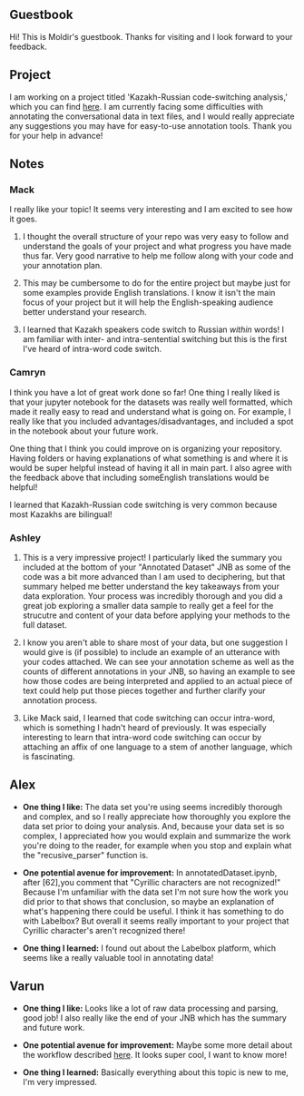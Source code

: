 ## Guestbook

Hi! This is Moldir's guestbook. Thanks for visiting and I look forward to your feedback.

## Project

I am working on a project titled 'Kazakh-Russian code-switching analysis,' which you can find [here](https://github.com/Data-Science-for-Linguists-2023/Kazakh-Russian-Code-Switching-Analysis). I am currently facing some difficulties with annotating the conversational data in text files, and I would really appreciate any suggestions you may have for easy-to-use annotation tools. Thank you for your help in advance!

## Notes  

### Mack
I really like your topic! It seems very interesting and I am excited to see how it goes.

1. I thought the overall structure of your repo was very easy to follow and understand the goals of your project and what progress you have made thus far. Very good narrative to help me follow along with your code and your annotation plan.

2. This may be cumbersome to do for the entire project but maybe just for some examples provide English translations. I know it isn't the main focus of your project but it will help the English-speaking audience better understand your research.

3. I learned that Kazakh speakers code switch to Russian *within* words! I am familiar with inter- and intra-sentential switching but this is the first I've heard of intra-word code switch.

### Camryn

I think you have a lot of great work done so far! One thing I really liked is that your jupyter notebook for the datasets was really well formatted, which made it really easy to read and understand what is going on. For example, I really like that you included advantages/disadvantages, and included a spot in the notebook about your future work. 

One thing that I think you could improve on is organizing your repository. Having folders or having explanations of what something is and where it is would be super helpful instead of having it all in main part. I also agree with the feedback above that including someEnglish translations would be helpful!

I learned that Kazakh-Russian code switching is very common because most Kazakhs are bilingual! 

### Ashley

1. This is a very impressive project! I particularly liked the summary you included at the bottom of your "Annotated Dataset" JNB as some of the code was a bit more advanced than I am used to deciphering, but that summary helped me better understand the key takeaways from your data exploration. Your process was incredibly thorough and you did a great job exploring a smaller data sample to really get a feel for the strucutre and content of your data before applying your methods to the full dataset.

2. I know you aren't able to share most of your data, but one suggestion I would give is (if possible) to include an example of an utterance with your codes attached. We can see your annotation scheme as well as the counts of different annotations in your JNB, so having an example to see how those codes are being interpreted and applied to an actual piece of text could help put those pieces together and further clarify your annotation process. 

3. Like Mack said, I learned that code switching can occur intra-word, which is something I hadn't heard of previously. It was especially interesting to learn that intra-word code switching can occur by attaching an affix of one language to a stem of another language, which is fascinating.  

## Alex

- **One thing I like:** The data set you're using seems incredibly thorough and complex, and so I really appreciate how thoroughly you explore the data set prior to doing your analysis. And, because your data set is so complex, I appreciated how you would explain and summarize the work you're doing to the reader, for example when you stop and explain what the "recusive_parser" function is.

- **One potential avenue for improvement:** In annotatedDataset.ipynb, after \[62],you comment that "Cyrillic characters are not recognized!" Because I'm unfamiliar with the data set I'm not sure how the work you did prior to that shows that conclusion, so maybe an explanation of what's happening there could be useful. I think it has something to do with Labelbox? But overall it seems really important to your project that Cyrillic character's aren't recognized there! 

- **One thing I learned:** I found out about the Labelbox platform, which seems like a really valuable tool in annotating data!

## Varun

- **One thing I like:** Looks like a lot of raw data processing and parsing, good job! I also really like the end of your JNB which has the summary and future work.

- **One potential avenue for improvement:** Maybe some more detail about the workflow described [here](https://github.com/Data-Science-for-Linguists-2023/Kazakh-Russian-Code-Switching-Analysis/blob/main/screenshots/annotation-workflow.png). It looks super cool, I want to know more!

- **One thing I learned:** Basically everything about this topic is new to me, I'm very impressed.
